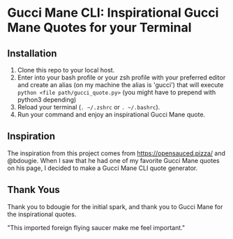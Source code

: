 # Gucci Mane CLI: Inspirational Gucci Mane Quotes for your Terminal

## Installation
1. Clone this repo to your local host.
2. Enter into your bash profile or your zsh profile with your preferred editor and create an alias (on my machine the alias is 'gucci') that will execute `python <file path/gucci_quote.py>` (you might have to prepend with python3 depending)  
3. Reload your terminal (`. ~/.zshrc` or `. ~/.bashrc`).
4. Run your command and enjoy an inspirational Gucci Mane quote.

## Inspiration
The inspiration from this project comes from https://opensauced.pizza/ and @bdougie. When I saw that he had one of my favorite Gucci Mane quotes on his page, I decided to make a Gucci Mane CLI quote generator.

## Thank Yous
Thank you to bdougie for the initial spark, and thank you to Gucci Mane for the inspirational quotes.

"This imported foreign flying saucer make me feel important."
